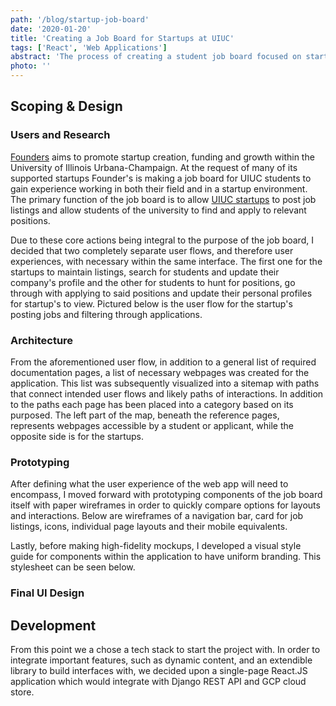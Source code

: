 ```yaml
---
path: '/blog/startup-job-board'
date: '2020-01-20'
title: 'Creating a Job Board for Startups at UIUC'
tags: ['React', 'Web Applications']
abstract: 'The process of creating a student job board focused on startups at the University of Illinois at Urbana-Champaign.'
photo: ''
---
```


## Scoping & Design

### Users and Research

[Founders](https://founders.illinois.edu/) aims to promote startup creation, funding and growth within the University of Illinois
Urbana-Champaign. At the request of many of its supported startups Founder's is making a job board for UIUC students to gain
experience working in both their field and in a startup environment. The primary function of the job board is to allow
[UIUC startups](https://entrepreneurship.illinois.edu/startups/) to post job listings and allow students of the university
to find and apply to relevant positions.

Due to these core actions being integral to the purpose of the job board, I decided that two completely separate user flows,
and therefore user experiences, with necessary within the same interface. The first one for the startups to maintain listings,
search for students and update their company's profile and the other for students to hunt for positions, go through with applying
to said positions and update their personal profiles for startup's to view. Pictured below is the user flow for the startup's
posting jobs and filtering through applications.

### Architecture

From the aforementioned user flow, in addition to a general list of required documentation pages, a list of necessary webpages
was created for the application. This list was subsequently visualized into a sitemap with paths that connect intended user flows
and likely paths of interactions. In addition to the paths each page has been placed into a category based on its purposed. The
left part of the map, beneath the reference pages, represents webpages accessible by a student or applicant, while the opposite
side is for the startups.

### Prototyping

After defining what the user experience of the web app will need to encompass, I moved forward with prototyping components of
the job board itself with paper wireframes in order to quickly compare options for layouts and interactions. Below are wireframes
of a navigation bar, card for job listings, icons, individual page layouts and their mobile equivalents.

Lastly, before making high-fidelity mockups, I developed a visual style guide for components within the application to have uniform branding.
This stylesheet can be seen below.

### Final UI Design

## Development

From this point we a chose a tech stack to start the project with. In order to integrate important features, such as dynamic content, and an extendible library
to build interfaces with, we decided upon a single-page React.JS application which would integrate with Django REST API and GCP cloud store.
